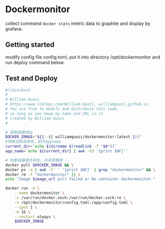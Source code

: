 # Dockermonitor

collect command `docker stats` metric data to graphite and display by grafana.

## Getting started

modify config file config.toml,  put it into directory /opt/dockermonitor and run deploy command below.

## Test and Deploy

```bash
#!/bin/bash
#
# William Guozi
# https://www.cnblogs.com/William-Guozi, williamguozi.github.io
# You are free to modify and distribute this code,
# so long as you keep my name and URL in it.
# Created by William Guozi
#

# 获取镜像地址
DOCKER_IMAGE="${1:-{{ williamguozi/dockermonitor:latest }}}"
#获取当前目录名，即为appname
current_dir=`echo $(dirname $(readlink -f "$0"))`
app_name=`echo ${current_dir} | awk -F/ '{print $NF}'`

# 判断容器是否存在，并将其删除
docker pull $DOCKER_IMAGE && \
docker ps -a | awk -F' ' '{print $NF}' | grep "dockermonitor" && \
docker rm -f "dockermonitor" || \
echo "Image $image_url pull failed or No container dockermonitor."

docker run -d \
    --name dockermonitor \
    -v /var/run/docker.sock:/var/run/docker.sock:ro \
    -v /opt/dockermonitor/config.toml:/app/config.toml \
    --cpus 1 \
    -m 1G \
    --restart always \
    $DOCKER_IMAGE
```
